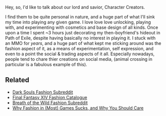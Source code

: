 Hey, so, I'd like to talk about our lord and savior, Character Creators.

I find them to be quite personal in nature, and a huge part of what I'll sink my time into playing any given game. I love love love unlocking, playing with, and experimenting with cosmetics and base design of all kinds. Once upon a time I spent ~3 hours just decorating my then-boyfriend's hideout in Path of Exile, despite having basically no interest in playing it. I stuck with an MMO for *years*, and a huge part of what kept me sticking around was the fashion aspect of it, as a means of experimentation, self expression, and even to a point the social & trading aspects of it all. Especially nowadays, people tend to chare thier creations on social media, (animal crossing in particular is a fabulous example of this).

Related
---
- [Dark Souls Fashion Subreddit](https://www.reddit.com/r/fashionsouls/)
- [Final Fantasy XIV Fashion Catalogue](https://ffxiv.eorzeacollection.com/)
- [Breath of the Wild Fashion Subreddit](https://www.reddit.com/r/Wild_Fashion/)
- [Why Fashion in (Most) Games Sucks, and Why You Should Care](https://youtu.be/Pr7rzcwOz_g)